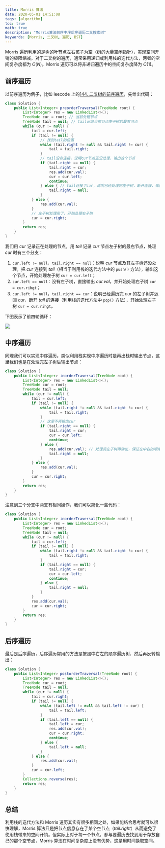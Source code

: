 ```yaml
---
title: Morris 算法
date: 2020-05-01 14:51:08
tags: [algorithm]
toc: true
math: true
description: "Morris算法前序中序后序遍历二叉搜索树"
keywords: [Morris, 二叉树, 遍历, BST]
---
```


Morris 遍历利用的是树的叶节点左右孩子为空（树的大量空闲指针），实现空间开销的极限缩减。对于二叉树的遍历，通常采用递归或利用栈的迭代方法，两者的空间复杂度都为 $O\left ( N \right )$。Morris 遍历可以将非递归遍历中的空间复杂度降为 $O\left ( 1 \right )$。

## 前序遍历

以前序遍历为例子，比如 leecode 上的[144. 二叉树的前序遍历](https://leetcode-cn.com/problems/binary-tree-preorder-traversal/)，先给出代码：

```java
class Solution {
    public List<Integer> preorderTraversal(TreeNode root) {
        List<Integer> res = new LinkedList<>();
        TreeNode cur = root; // 当前处理节点
        TreeNode tail = null; // tail记录当前节点左子树的最右节点
        while (cur != null) {
            tail = cur.left;
            if (tail != null) {
                // 找到tail的位置
                while (tail.right != null && tail.right != cur) {
                    tail = tail.right;
                }
                // tail没有连接，说明cur节点还没处理，输出这个节点
                if (tail.right == null) {
                    tail.right = cur;
                    res.add(cur.val);
                    cur = cur.left;
                    continue;
                } else { // tail连接了cur，说明已经处理完左子树，断开连接，保持树的原型
                    tail.right = null;
                }
            } else {
                res.add(cur.val);
            }
            // 左子树处理完了，开始处理右子树
            cur = cur.right;
        }
        return res;
    }
}
```

我们用 *cur* 记录正在处理的节点，用 *tail* 记录 *cur* 节点左子树的最右节点，处理 *cur* 时有三个分支：

1. `cur.left != null`，`tail.right == null`：说明 *cur* 节点及其左子树还没处理，把 *cur* 连接到 *tail*（相当于利用栈的迭代方法中的 `push()` 方法），输出这个节点，开始处理左子树 `cur = cur.left`；
2. `cur.left == null`：没有左子树，直接输出 *cur.val*，并开始处理右子树 `cur = cur.rihgt`；
3. `cur.left != null`，`tail.right == cur`：说明已经遍历完 *cur* 的左子树并返回 *cur*，断开 *tail* 的连接（利用栈的迭代方法中 `pop()` 方法），开始处理右子树 `cur = cur.rihgt`。

下图表示了前四轮循环：

![](https://qttblog.oss-cn-hangzhou.aliyuncs.com/after3.26/20200501152328.jpg)

## 中序遍历

同理我们可以实现中序遍历，类似利用栈实现中序遍历时是再出栈时输出节点，这里我们也是在处理完左子树后输出节点：

```java
class Solution {
    public List<Integer> inorderTraversal(TreeNode root) {
        List<Integer> res = new LinkedList<>();
        TreeNode cur = root;
        TreeNode tail = null;
        while (cur != null) {
            tail = cur.left;
            if (tail != null) {
                while (tail.right != null && tail.right != cur) {
                    tail = tail.right;
                }
                // 这里不再输出cur
                if (tail.right == null) {
                    tail.right = cur;
                    cur = cur.left;
                    continue;
                } else {
                    res.add(cur.val); // 处理完左子树再输出，保证左中右的顺序
                    tail.right = null;
                }
            } else {
                res.add(cur.val);
            }
            cur = cur.right;
        }
        return res;
    }
}
```

注意到三个分支中两支有相同操作，我们可以简化一些代码：

```java
class Solution {
    public List<Integer> inorderTraversal(TreeNode root) {
        List<Integer> res = new LinkedList<>();
        TreeNode cur = root;
        TreeNode tail = null;
        while (cur != null) {
            tail = cur.left;
            if (tail != null) {
                while (tail.right != null && tail.right != cur) {
                    tail = tail.right;
                }
                if (tail.right == null) {
                    tail.right = cur;
                    cur = cur.left;
                    continue;
                } else {
                    tail.right = null;
                }
            }
            res.add(cur.val);
            cur = cur.right;
        }
        return res;
    }
}
```

## 后序遍历

最后是后序遍历，后序遍历常用的方法是按照中右左的顺序遍历树，然后再反转输出：

```java
class Solution {
    public List<Integer> postorderTraversal(TreeNode root) {
        List<Integer> res = new LinkedList<>();
        TreeNode cur = root;
        TreeNode tail = null;
        while (cur != null) {
            tail = cur.right;
            if (tail != null) {
                while (tail.left != null && tail.left != cur) {
                    tail = tail.left;
                }
                if (tail.left == null) {
                    tail.left = cur;
                    res.add(cur.val);
                    cur = cur.right;
                    continue;
                } else {
                    tail.left = null;
                }
            } else {
                res.add(cur.val);
            }
            cur = cur.left;
        }
        Collections.reverse(res);
        return res; 
    }
}
```

## 总结

利用栈的迭代方法和 Morris 遍历其实有很多相同之处，如果能结合思考就可以很快理解，Morris 算法只是把节点信息存在了某个空节点（*tail.right*）从而避免了使用栈带来的空间开销。但实际上对于每一个节点，都与要遍历去找到用于存放自己的那个空节点，Morris 算法在时间复杂度上没有优势，这是用时间换取空间。